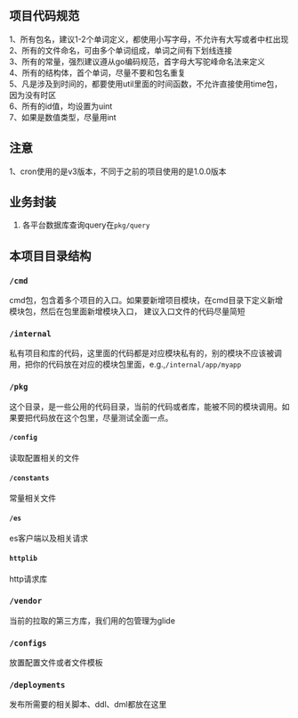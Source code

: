 ## 项目代码规范
1、所有包名，建议1-2个单词定义，都使用小写字母，不允许有大写或者中杠出现  
2、所有的文件命名，可由多个单词组成，单词之间有下划线连接  
3、所有的常量，强烈建议遵从go编码规范，首字母大写驼峰命名法来定义  
4、所有的结构体，首个单词，尽量不要和包名重复  
5、凡是涉及到时间的，都要使用util里面的时间函数，不允许直接使用time包，因为没有时区  
6、所有的id值，均设置为uint  
7、如果是数值类型，尽量用int

## 注意
1、cron使用的是v3版本，不同于之前的项目使用的是1.0.0版本  

## 业务封装
1. 各平台数据库查询query在`pkg/query`

## 本项目目录结构

### `/cmd`

cmd包，包含着多个项目的入口。如果要新增项目模块，在cmd目录下定义新增模块包，然后在包里面新增模块入口，
建议入口文件的代码尽量简短

### `/internal`

私有项目和库的代码，这里面的代码都是对应模块私有的，别的模块不应该被调用，把你的代码放在对应的模块包里面，e.g.,`/internal/app/myapp`

### `/pkg`

这个目录，是一些公用的代码目录，当前的代码或者库，能被不同的模块调用。如果要把代码放在这个包里，尽量测试全面一点。

#### `/config`

读取配置相关的文件

#### `/constants`

常量相关文件

#### `/es`

es客户端以及相关请求

#### `httplib`

http请求库

### `/vendor`

当前的拉取的第三方库，我们用的包管理为glide

### `/configs`

放置配置文件或者文件模板

### `/deployments`

发布所需要的相关脚本、ddl、dml都放在这里
